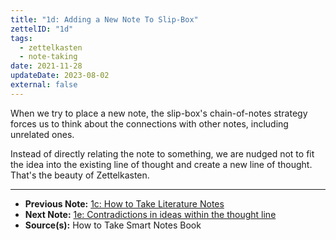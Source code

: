```yaml
---
title: "1d: Adding a New Note To Slip-Box"
zettelID: "1d"
tags:
  - zettelkasten
  - note-taking
date: 2021-11-28
updateDate: 2023-08-02
external: false
---
```


When we try to place a new note, the slip-box's chain-of-notes strategy forces us to think about the connections with other notes, including unrelated ones.

Instead of directly relating the note to something, we are nudged not to fit the idea into the existing line of thought and create a new line of thought. That's the beauty of Zettelkasten.

---

- **Previous Note:** [1c: How to Take Literature Notes](/notes/1c/)
- **Next Note:** [1e: Contradictions in ideas within the thought line](/notes/1e/)
- **Source(s):** How to Take Smart Notes Book

